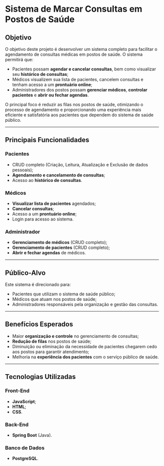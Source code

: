 # Sistema de Marcar Consultas em Postos de Saúde

## Objetivo
O objetivo deste projeto é desenvolver um sistema completo para facilitar o agendamento de consultas médicas em postos de saúde. O sistema permitirá que:

- Pacientes possam **agendar e cancelar consultas**, bem como visualizar seu **histórico de consultas**;
- Médicos visualizem sua lista de pacientes, cancelem consultas e tenham acesso a um **prontuário online**;
- Administradores dos postos possam **gerenciar médicos**, **controlar pacientes** e **abrir ou fechar agendas**.

O principal foco é reduzir as filas nos postos de saúde, otimizando o processo de agendamento e proporcionando uma experiência mais eficiente e satisfatória aos pacientes que dependem do sistema de saúde público.

---

## Principais Funcionalidades

### Pacientes
- CRUD completo (Criação, Leitura, Atualização e Exclusão de dados pessoais);
- **Agendamento e cancelamento de consultas**;
- Acesso ao **histórico de consultas**.

### Médicos
- **Visualizar lista de pacientes** agendados;
- **Cancelar consultas**;
- Acesso a um **prontuário online**;
- Login para acesso ao sistema.

### Administrador
- **Gerenciamento de médicos** (CRUD completo);
- **Gerenciamento de pacientes** (CRUD completo);
- **Abrir e fechar agendas** de médicos.

---

## Público-Alvo
Este sistema é direcionado para:
- Pacientes que utilizam o sistema de saúde público;
- Médicos que atuam nos postos de saúde;
- Administradores responsáveis pela organização e gestão das consultas.

---

## Benefícios Esperados
- Maior **organização e controle** no gerenciamento de consultas;
- **Redução de filas** nos postos de saúde;
- Diminuição ou eliminação da necessidade de pacientes chegarem cedo aos postos para garantir atendimento;
- Melhoria na **experiência dos pacientes** com o serviço público de saúde.

---

## Tecnologias Utilizadas

### Front-End
- **JavaScript**;
- **HTML**;
- **CSS**.

### Back-End
- **Spring Boot** (Java).

### Banco de Dados
- **PostgreSQL**.

